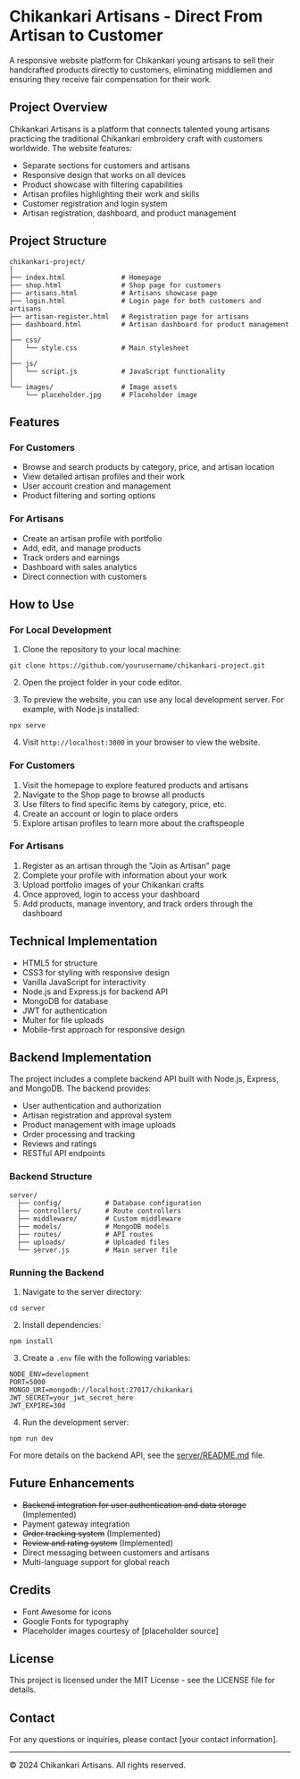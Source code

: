 # Chikankari Artisans - Direct From Artisan to Customer

A responsive website platform for Chikankari young artisans to sell their handcrafted products directly to customers, eliminating middlemen and ensuring they receive fair compensation for their work.

## Project Overview

Chikankari Artisans is a platform that connects talented young artisans practicing the traditional Chikankari embroidery craft with customers worldwide. The website features:

- Separate sections for customers and artisans
- Responsive design that works on all devices
- Product showcase with filtering capabilities
- Artisan profiles highlighting their work and skills
- Customer registration and login system
- Artisan registration, dashboard, and product management

## Project Structure

```
chikankari-project/
│
├── index.html              # Homepage
├── shop.html               # Shop page for customers
├── artisans.html           # Artisans showcase page
├── login.html              # Login page for both customers and artisans
├── artisan-register.html   # Registration page for artisans
├── dashboard.html          # Artisan dashboard for product management
│
├── css/
│   └── style.css           # Main stylesheet
│
├── js/
│   └── script.js           # JavaScript functionality
│
└── images/                 # Image assets
    └── placeholder.jpg     # Placeholder image
```

## Features

### For Customers
- Browse and search products by category, price, and artisan location
- View detailed artisan profiles and their work
- User account creation and management
- Product filtering and sorting options

### For Artisans
- Create an artisan profile with portfolio
- Add, edit, and manage products
- Track orders and earnings
- Dashboard with sales analytics
- Direct connection with customers

## How to Use

### For Local Development

1. Clone the repository to your local machine:
```
git clone https://github.com/yourusername/chikankari-project.git
```

2. Open the project folder in your code editor.

3. To preview the website, you can use any local development server. For example, with Node.js installed:
```
npx serve
```

4. Visit `http://localhost:3000` in your browser to view the website.

### For Customers

1. Visit the homepage to explore featured products and artisans
2. Navigate to the Shop page to browse all products
3. Use filters to find specific items by category, price, etc.
4. Create an account or login to place orders
5. Explore artisan profiles to learn more about the craftspeople

### For Artisans

1. Register as an artisan through the "Join as Artisan" page
2. Complete your profile with information about your work
3. Upload portfolio images of your Chikankari crafts
4. Once approved, login to access your dashboard
5. Add products, manage inventory, and track orders through the dashboard

## Technical Implementation

- HTML5 for structure
- CSS3 for styling with responsive design
- Vanilla JavaScript for interactivity
- Node.js and Express.js for backend API
- MongoDB for database
- JWT for authentication
- Multer for file uploads
- Mobile-first approach for responsive design

## Backend Implementation

The project includes a complete backend API built with Node.js, Express, and MongoDB. The backend provides:

- User authentication and authorization
- Artisan registration and approval system
- Product management with image uploads
- Order processing and tracking
- Reviews and ratings
- RESTful API endpoints

### Backend Structure

```
server/
  ├── config/           # Database configuration
  ├── controllers/      # Route controllers
  ├── middleware/       # Custom middleware
  ├── models/           # MongoDB models
  ├── routes/           # API routes
  ├── uploads/          # Uploaded files
  └── server.js         # Main server file
```

### Running the Backend

1. Navigate to the server directory:
```
cd server
```

2. Install dependencies:
```
npm install
```

3. Create a `.env` file with the following variables:
```
NODE_ENV=development
PORT=5000
MONGO_URI=mongodb://localhost:27017/chikankari
JWT_SECRET=your_jwt_secret_here
JWT_EXPIRE=30d
```

4. Run the development server:
```
npm run dev
```

For more details on the backend API, see the [server/README.md](server/README.md) file.

## Future Enhancements

- ~~Backend integration for user authentication and data storage~~ (Implemented)
- Payment gateway integration
- ~~Order tracking system~~ (Implemented)
- ~~Review and rating system~~ (Implemented)
- Direct messaging between customers and artisans
- Multi-language support for global reach

## Credits

- Font Awesome for icons
- Google Fonts for typography
- Placeholder images courtesy of [placeholder source]

## License

This project is licensed under the MIT License - see the LICENSE file for details.

## Contact

For any questions or inquiries, please contact [your contact information].

---

© 2024 Chikankari Artisans. All rights reserved. 